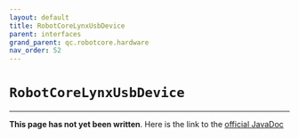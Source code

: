 ```yaml
---
layout: default
title: RobotCoreLynxUsbDevice
parent: interfaces
grand_parent: qc.robotcore.hardware
nav_order: 52
---
```

# `RobotCoreLynxUsbDevice`
---
**This page has not yet been written**. Here is the link to the [official JavaDoc](https://ftctechnh.github.io/ftc_app/doc/javadoc/com/qualcomm/robotcore/hardware/RobotCoreLynxUsbDevice.html)
        